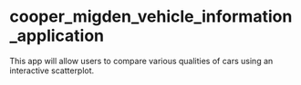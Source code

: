 # cooper_migden_vehicle_information_application
This app will allow users to compare various qualities of cars using an interactive scatterplot.
